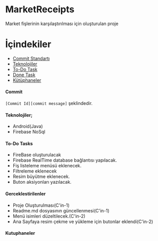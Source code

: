 # MarketReceipts
 Market fişlerinin karşılaştırılması için oluşturulan proje

# İçindekiler
- [Commit Standartı](#commit)
- [Teknolojiler](#Teknolojiler)
- [To-Do Task](#To-Do-Tasks)
- [Done Task](#Gerceklestirilenler)
- [Kütüphaneler](#Kutuphaneler)



#### Commit
`[Commit Id][commit message]` şeklindedir.

#### Teknolojiler;
- Android(Java)
- Firebase NoSql

#### To-Do Tasks
- FireBase oluşturulacak
- Firebase RealTime database bağlantısı yapılacak.
- Fiş listeleme menüsü eklenecek.
- Filtreleme eklenecek
- Resim büyütme eklenecek.
- Buton aksiyonları yazılacak.


#### Gerceklestirilenler
- Proje Oluşturulması(C'in-1)
- Readme.md dosyasının güncellenmesi(C'in-1)
- Menü isimleri düzeltilecek.(C'in-2)
- Ana Sayfaya resim çekme ve yükleme için butonlar eklendi(C'in-2)

#### Kutuphaneler